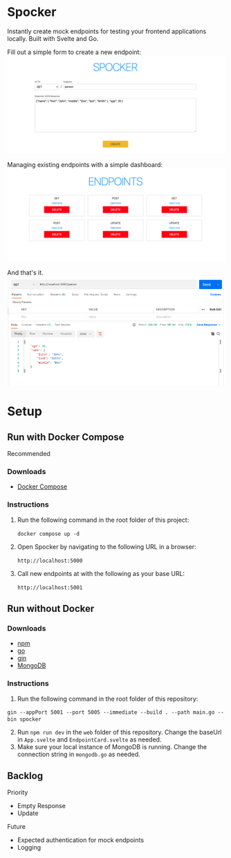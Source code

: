 # Spocker

Instantly create mock endpoints for testing your frontend applications locally. Built with Svelte and Go.

Fill out a simple form to create a new endpoint:
![Spocker Form](./docs/README_images/form.png)

Managing existing endpoints with a simple dashboard:
![Spocker Dashboard](./docs/README_images//dashboard.png)

And that's it.
![Spocker Postman Example](./docs/README_images//example.png)

# Setup
## Run with Docker Compose
Recommended

### Downloads
- [Docker Compose](https://docker-docs.netlify.app/compose/install/)

### Instructions

1. Run the following command in the root folder of this project:
    
    `docker compose up -d`

2. Open Spocker by navigating to the following URL in a browser:
    
    `http://localhost:5000`

3. Call new endpoints at with the following as your base URL:

    `http://localhost:5001`

## Run without Docker

### Downloads

- [npm](https://docs.npmjs.com/downloading-and-installing-node-js-and-npm)
- [go](https://go.dev/doc/install)
- [gin](https://github.com/gin-gonic/gin#installation)
- [MongoDB](https://docs.mongodb.com/manual/installation/)

### Instructions
1. Run the following command in the root folder of this repository:

```
gin --appPort 5001 --port 5005 --immediate --build . --path main.go --bin spocker
```

2. Run `npm run dev` in the `web` folder of this repository. Change the baseUrl in `App.svelte` and `EndpointCard.svelte` as needed.
3. Make sure your local instance of MongoDB is running. Change the connection string in `mongodb.go` as needed.

## Backlog

Priority
- Empty Response
- Update

Future
- Expected authentication for mock endpoints
- Logging